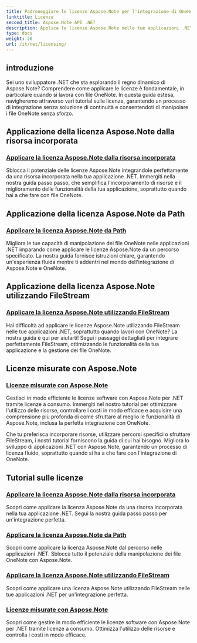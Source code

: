 ```yaml
---
title: Padroneggiare le licenze Aspose.Note per l'integrazione di OneNote
linktitle: Licenza
second_title: Aspose.Note API .NET
description: Applica le licenze Aspose.Note nelle tue applicazioni .NET! Esplora le guide dettagliate per incorporare risorse, utilizzare percorsi, FileStream e licenze a consumo efficienti.
type: docs
weight: 20
url: /it/net/licensing/
---
```

## introduzione

Sei uno sviluppatore .NET che sta esplorando il regno dinamico di Aspose.Note? Comprendere come applicare le licenze è fondamentale, in particolare quando si lavora con file OneNote. In questa guida estesa, navigheremo attraverso vari tutorial sulle licenze, garantendo un processo di integrazione senza soluzione di continuità e consentendoti di manipolare i file OneNote senza sforzo.

## Applicazione della licenza Aspose.Note dalla risorsa incorporata
### [Applicare la licenza Aspose.Note dalla risorsa incorporata](./apply-license-embedded-resource/)

Sblocca il potenziale delle licenze Aspose.Note integrandole perfettamente da una risorsa incorporata nella tua applicazione .NET. Immergiti nella nostra guida passo passo, che semplifica l'incorporamento di risorse e il miglioramento delle funzionalità della tua applicazione, soprattutto quando hai a che fare con file OneNote.

## Applicazione della licenza Aspose.Note da Path
### [Applicare la licenza Aspose.Note da Path](./apply-license-from-path/)

Migliora le tue capacità di manipolazione dei file OneNote nelle applicazioni .NET imparando come applicare le licenze Aspose.Note da un percorso specificato. La nostra guida fornisce istruzioni chiare, garantendo un'esperienza fluida mentre ti addentri nel mondo dell'integrazione di Aspose.Note e OneNote.

## Applicazione della licenza Aspose.Note utilizzando FileStream
### [Applicare la licenza Aspose.Note utilizzando FileStream](./apply-license-using-filestream/)

Hai difficoltà ad applicare le licenze Aspose.Note utilizzando FileStream nelle tue applicazioni .NET, soprattutto quando lavori con OneNote? La nostra guida è qui per aiutarti! Segui i passaggi dettagliati per integrare perfettamente FileStream, ottimizzando le funzionalità della tua applicazione e la gestione dei file OneNote.

## Licenze misurate con Aspose.Note
### [Licenze misurate con Aspose.Note](./metered-licensing/)

Gestisci in modo efficiente le licenze software con Aspose.Note per .NET tramite licenze a consumo. Immergiti nel nostro tutorial per ottimizzare l'utilizzo delle risorse, controllare i costi in modo efficace e acquisire una comprensione più profonda di come sfruttare al meglio le funzionalità di Aspose.Note, inclusa la perfetta integrazione con OneNote.

Che tu preferisca incorporare risorse, utilizzare percorsi specifici o sfruttare FileStream, i nostri tutorial forniscono la guida di cui hai bisogno. Migliora lo sviluppo di applicazioni .NET con Aspose.Note, garantendo un processo di licenza fluido, soprattutto quando si ha a che fare con l'integrazione di OneNote.
## Tutorial sulle licenze
### [Applicare la licenza Aspose.Note dalla risorsa incorporata](./apply-license-embedded-resource/)
Scopri come applicare la licenza Aspose.Note da una risorsa incorporata nella tua applicazione .NET. Segui la nostra guida passo passo per un'integrazione perfetta.
### [Applicare la licenza Aspose.Note da Path](./apply-license-from-path/)
Scopri come applicare la licenza Aspose.Note dal percorso nelle applicazioni .NET. Sblocca tutto il potenziale della manipolazione dei file OneNote con Aspose.Note.
### [Applicare la licenza Aspose.Note utilizzando FileStream](./apply-license-using-filestream/)
Scopri come applicare una licenza Aspose.Note utilizzando FileStream nelle tue applicazioni .NET per un'integrazione perfetta.
### [Licenze misurate con Aspose.Note](./metered-licensing/)
Scopri come gestire in modo efficiente le licenze software con Aspose.Note per .NET tramite licenze a consumo. Ottimizza l'utilizzo delle risorse e controlla i costi in modo efficace.